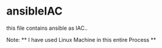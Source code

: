 # ansibleIAC

this file contains ansible as IAC..

Note: ** I have used Linux Machine in this entire Process **
